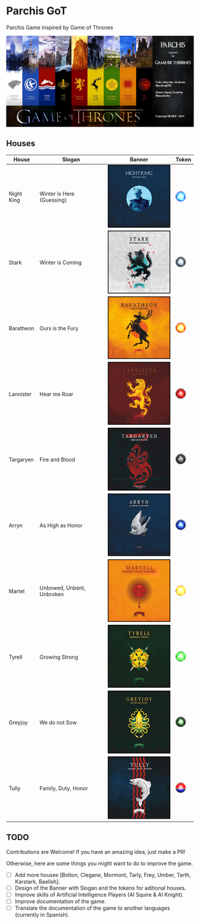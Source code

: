 # Parchis GoT

Parchis Game inspired by Game of Thrones

![Credits](/src/Images/Backs/Creditos.jpg)


## Houses

House|Slogan|Banner|Token
-----|------|------|-----
Night King|Winter is Here (Guessing)|![Night King](/src/Images/Houses/1.jpg)|![Night King](/src/Images/Tokens/1.png)
Stark|Winter is Coming|![Stark](/src/Images/Houses/2.jpg)|![Stark](/src/Images/Tokens/2.png)
Baratheon|Ours is the Fury|![Baratheon](/src/Images/Houses/3.jpg)|![Baratheon](/src/Images/Tokens/3.png)
Lannister|Hear me Roar|![Lannister](/src/Images/Houses/4.jpg)|![Lannister](/src/Images/Tokens/4.png)
Targaryen|Fire and Blood|![Targaryen](/src/Images/Houses/5.jpg)|![Targaryen](/src/Images/Tokens/5.png)
Arryn|As High as Honor|![Arryn](/src/Images/Houses/6.jpg)|![Arryn](/src/Images/Tokens/6.png)
Martel|Unbowed, Unbent, Unbroken|![Martell](/src/Images/Houses/7.jpg)|![Martell](/src/Images/Tokens/7.png)
Tyrell|Growing Strong|![Tyrell](/src/Images/Houses/8.jpg)|![Tyrell](/src/Images/Tokens/8.png)
Greyjoy|We do not Sow|![Greyjoy](/src/Images/Houses/9.jpg)|![Greyjoy](/src/Images/Tokens/9.png)
Tully|Family, Duty, Honor|![Tully](/src/Images/Houses/10.jpg)|![Tully](/src/Images/Tokens/10.png)


## TODO

Contributions are Welcome!
If you have an amazing idea, just make a PR!

Otherwise, here are some things you might want to do to improve the game.

- [ ] Add more houses [Bolton, Clegane, Mormont, Tarly, Frey, Umber, Tarth, Karstark, Baelish].
- [ ] Design of the Banner with Slogan and the tokens for aditional houses.
- [ ] Improve skills of Artificial Intelligence Players (AI Squire & AI Knight).
- [ ] Improve documentation of the game.
- [ ] Translate the documentation of the game to another languages (currently in Spanish).